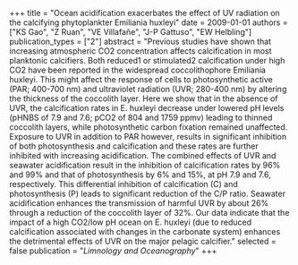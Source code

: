 +++
title = "Ocean acidification exacerbates the effect of UV radiation on the calcifying phytoplankter Emiliania huxleyi"
date = 2009-01-01
authors = ["KS Gao", "Z Ruan", "VE Villafañe", "J-P Gattuso", "EW Helbling"]
publication_types = ["2"]
abstract = "Previous studies have shown that increasing atmospheric CO2 concentration affects calcification in most planktonic calcifiers. Both reduced1 or stimulated2 calcification under high CO2 have been reported in the widespread coccolithophore Emiliania huxleyi. This might affect the response of cells to photosynthetic active (PAR; 400-700 nm) and ultraviolet radiation (UVR; 280-400 nm) by altering the thickness of the coccolith layer. Here we show that in the absence of UVR, the calcification rates in E. huxleyi decrease under lowered pH levels (pHNBS of 7.9 and 7.6; pCO2 of 804 and 1759 ppmv) leading to thinned coccolith layers, while photosynthetic carbon fixation remained unaffected. Exposure to UVR in addition to PAR however, results in significant inhibition of both photosynthesis and calcification and these rates are further inhibited with increasing acidification. The combined effects of UVR and seawater acidification result in the inhibition of calcification rates by 96% and 99% and that of photosynthesis by 6% and 15%, at pH 7.9 and 7.6, respectively. This differential inhibition of calcification (C) and photosynthesis (P) leads to significant reduction of the C/P ratio. Seawater acidification enhances the transmission of harmful UVR by about 26% through a reduction of the coccolith layer of 32%. Our data indicate that the impact of a high CO2/low pH ocean on E. huxleyi (due to reduced calcification associated with changes in the carbonate system) enhances the detrimental effects of UVR on the major pelagic calcifier."
selected = false
publication = "*Limnology and Oceanography*"
+++

